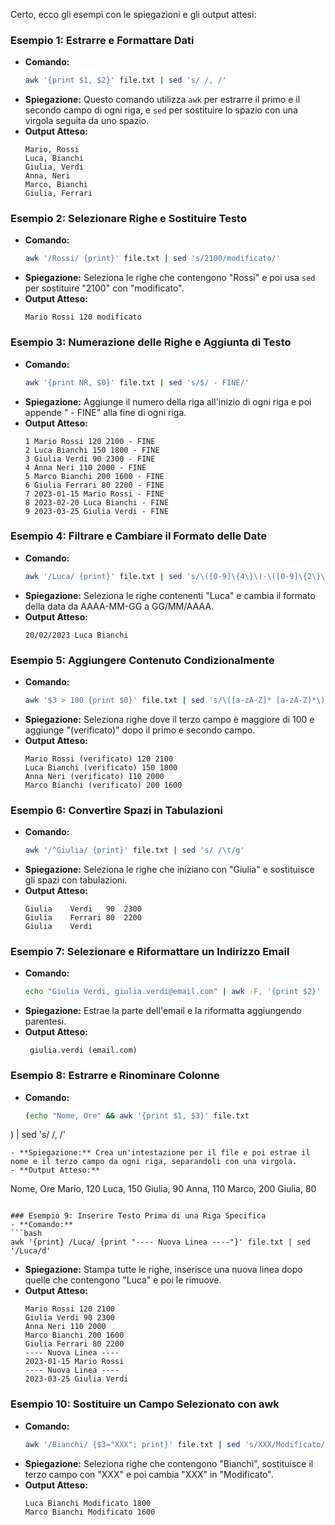 Certo, ecco gli esempi con le spiegazioni e gli output attesi:

### Esempio 1: Estrarre e Formattare Dati
- **Comando:**
  ```bash
  awk '{print $1, $2}' file.txt | sed 's/ /, /'
  ```
- **Spiegazione:** Questo comando utilizza `awk` per estrarre il primo e il secondo campo di ogni riga, e `sed` per sostituire lo spazio con una virgola seguita da uno spazio.
- **Output Atteso:**
  ```
  Mario, Rossi
  Luca, Bianchi
  Giulia, Verdi
  Anna, Neri
  Marco, Bianchi
  Giulia, Ferrari
  ```

### Esempio 2: Selezionare Righe e Sostituire Testo
- **Comando:**
  ```bash
  awk '/Rossi/ {print}' file.txt | sed 's/2100/modificato/'
  ```
- **Spiegazione:** Seleziona le righe che contengono "Rossi" e poi usa `sed` per sostituire "2100" con "modificato".
- **Output Atteso:**
  ```
  Mario Rossi 120 modificato
  ```

### Esempio 3: Numerazione delle Righe e Aggiunta di Testo
- **Comando:**
  ```bash
  awk '{print NR, $0}' file.txt | sed 's/$/ - FINE/'
  ```
- **Spiegazione:** Aggiunge il numero della riga all'inizio di ogni riga e poi appende " - FINE" alla fine di ogni riga.
- **Output Atteso:**
  ```
  1 Mario Rossi 120 2100 - FINE
  2 Luca Bianchi 150 1800 - FINE
  3 Giulia Verdi 90 2300 - FINE
  4 Anna Neri 110 2000 - FINE
  5 Marco Bianchi 200 1600 - FINE
  6 Giulia Ferrari 80 2200 - FINE
  7 2023-01-15 Mario Rossi - FINE
  8 2023-02-20 Luca Bianchi - FINE
  9 2023-03-25 Giulia Verdi - FINE
  ```

### Esempio 4: Filtrare e Cambiare il Formato delle Date
- **Comando:**
  ```bash
  awk '/Luca/ {print}' file.txt | sed 's/\([0-9]\{4\}\)-\([0-9]\{2\}\)-\([0-9]\{2\}\)/\3\/\2\/\1/'
  ```
- **Spiegazione:** Seleziona le righe contenenti "Luca" e cambia il formato della data da AAAA-MM-GG a GG/MM/AAAA.
- **Output Atteso:**
  ```
  20/02/2023 Luca Bianchi
  ```

### Esempio 5: Aggiungere Contenuto Condizionalmente
- **Comando:**
  ```bash
  awk '$3 > 100 {print $0}' file.txt | sed 's/\([a-zA-Z]* [a-zA-Z]*\)/\1 (verificato)/'
  ```
- **Spiegazione:** Seleziona righe dove il terzo campo è maggiore di 100 e aggiunge "(verificato)" dopo il primo e secondo campo.
- **Output Atteso:**
  ```
  Mario Rossi (verificato) 120 2100
  Luca Bianchi (verificato) 150 1800
  Anna Neri (verificato) 110 2000
  Marco Bianchi (verificato) 200 1600
  ```

### Esempio 6: Convertire Spazi in Tabulazioni
- **Comando:**
  ```bash
  awk '/^Giulia/ {print}' file.txt | sed 's/ /\t/g'
  ```
- **Spiegazione:** Seleziona le righe che iniziano con "Giulia" e sostituisce gli spazi con tabulazioni.
- **Output Atteso:**
  ```
  Giulia	Verdi	90	2300
  Giulia	Ferrari	80	2200
  Giulia	Verdi
  ```

### Esempio 7: Selezionare e Riformattare un Indirizzo Email
- **Comando:**
  ```bash
  echo "Giulia Verdi, giulia.verdi@email.com" | awk -F, '{print $2}' | sed 's/ email/ (email/g' | sed 's/$/)/'
  ```
- **Spiegazione:** Estrae la parte dell'email e la riformatta aggiungendo parentesi.
- **Output Atteso:**
  ```
   giulia.verdi (email.com)
  ```

### Esempio 8: Estrarre e Rinominare Colonne
- **Comando:**
  ```bash
  (echo "Nome, Ore" && awk '{print $1, $3}' file.txt

) | sed 's/ /, /'
  ```
- **Spiegazione:** Crea un'intestazione per il file e poi estrae il nome e il terzo campo da ogni riga, separandoli con una virgola.
- **Output Atteso:**
  ```
  Nome, Ore
  Mario, 120
  Luca, 150
  Giulia, 90
  Anna, 110
  Marco, 200
  Giulia, 80
  ```

### Esempio 9: Inserire Testo Prima di una Riga Specifica
- **Comando:**
  ```bash
  awk '{print} /Luca/ {print "---- Nuova Linea ----"}' file.txt | sed '/Luca/d'
  ```
- **Spiegazione:** Stampa tutte le righe, inserisce una nuova linea dopo quelle che contengono "Luca" e poi le rimuove.
- **Output Atteso:**
  ```
  Mario Rossi 120 2100
  Giulia Verdi 90 2300
  Anna Neri 110 2000
  Marco Bianchi 200 1600
  Giulia Ferrari 80 2200
  ---- Nuova Linea ----
  2023-01-15 Mario Rossi
  ---- Nuova Linea ----
  2023-03-25 Giulia Verdi
  ```

### Esempio 10: Sostituire un Campo Selezionato con awk
- **Comando:**
  ```bash
  awk '/Bianchi/ {$3="XXX"; print}' file.txt | sed 's/XXX/Modificato/'
  ```
- **Spiegazione:** Seleziona righe che contengono "Bianchi", sostituisce il terzo campo con "XXX" e poi cambia "XXX" in "Modificato".
- **Output Atteso:**
  ```
  Luca Bianchi Modificato 1800
  Marco Bianchi Modificato 1600
  ```

